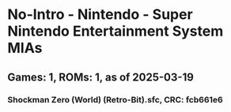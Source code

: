 # No-Intro - Nintendo - Super Nintendo Entertainment System MIAs
## Games: 1, ROMs: 1, as of 2025-03-19

### Shockman Zero (World) (Retro-Bit).sfc, CRC: fcb661e6
